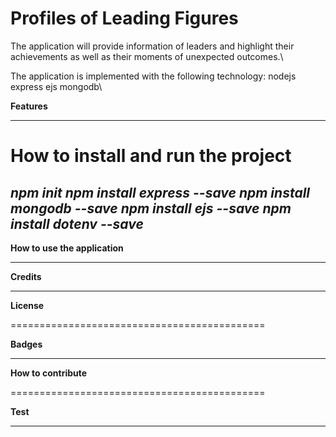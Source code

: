 **Profiles of Leading Figures**
===============================

The application will provide information of leaders and highlight their achievements as well as their moments of unexpected outcomes.\

The application is implemented with the following technology:
nodejs
express
ejs
mongodb\

**Features**


-------------------------------------------

**How to install and run the project**
===========================================
*npm init*
*npm install express --save*
*npm install mongodb --save*
*npm install ejs --save*
*npm install dotenv --save*
--------------------------------------------

**How to use the application**

--------------------------------------------

**Credits**

--------------------------------------------

**License**

============================================

**Badges**

--------------------------------------------

**How to contribute**

============================================

**Test**

--------------------------------------------